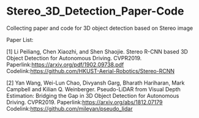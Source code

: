 # Stereo_3D_Detection_Paper-Code
Collecting paper and code for 3D object detection based on Stereo image

Paper List:

[1] Li Peiliang, Chen Xiaozhi, and Shen Shaojie. Stereo R-CNN based 3D Object Detection for Autonomous Driving. CVPR2019. 
Paperlink:https://arxiv.org/pdf/1902.09738.pdf
Codelink:https://github.com/HKUST-Aerial-Robotics/Stereo-RCNN

[2] Yan Wang, Wei-Lun Chao, Divyansh Garg, Bharath Hariharan, Mark Campbell and Kilian Q. Weinberger. Pseudo-LiDAR from Visual Depth Estimation: Bridging the Gap in 3D Object Detection for Autonomous Driving. CVPR2019.
Paperlink:https://arxiv.org/abs/1812.07179
Codelink:https://github.com/mileyan/pseudo_lidar

